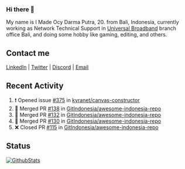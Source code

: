 ### Hi there 👋

My name is I Made Ocy Darma Putra, 20. from Bali, Indonesia, currently working as Network Technical Support in [Universal Broadband](https://universal.net.id) branch office Bali, and doing some hobby like gaming, editing, and others.

## Contact me

[LinkedIn](https://linkedin.com/in/troke) | [Twitter](https://twitter.com/darma_ochi) | [Discord](https://link.troke.id/discord) | <a href="mailto:ochi@troke.id">Email</a> 

## Recent Activity

<!--START_SECTION:activity-->
1. ❗️ Opened issue [#375](https://github.com/kyranet/canvas-constructor/issues/375) in [kyranet/canvas-constructor](https://github.com/kyranet/canvas-constructor)
2. 🎉 Merged PR [#138](https://github.com/GitIndonesia/awesome-indonesia-repo/pull/138) in [GitIndonesia/awesome-indonesia-repo](https://github.com/GitIndonesia/awesome-indonesia-repo)
3. 🎉 Merged PR [#132](https://github.com/GitIndonesia/awesome-indonesia-repo/pull/132) in [GitIndonesia/awesome-indonesia-repo](https://github.com/GitIndonesia/awesome-indonesia-repo)
4. 🎉 Merged PR [#130](https://github.com/GitIndonesia/awesome-indonesia-repo/pull/130) in [GitIndonesia/awesome-indonesia-repo](https://github.com/GitIndonesia/awesome-indonesia-repo)
5. ❌ Closed PR [#115](https://github.com/GitIndonesia/awesome-indonesia-repo/pull/115) in [GitIndonesia/awesome-indonesia-repo](https://github.com/GitIndonesia/awesome-indonesia-repo)
<!--END_SECTION:activity-->

## Status

[![GithubStats](https://github-readme-stats.vercel.app/api?username=troke12&show_icons=true)](https://github.com/troke12)
